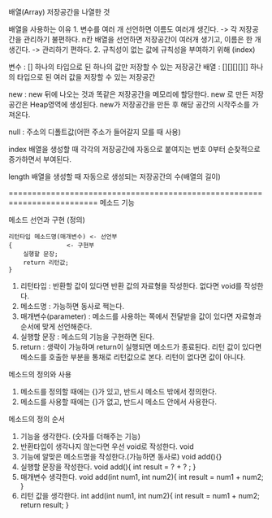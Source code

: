 배열(Array)
	저장공간을 나열한 것

배열을 사용하는 이유
	1. 변수를 여러 개 선언하면 이름도 여러개 생긴다. 
		-> 각 저장공간을 관리하기 불편하다.
	   n칸 배열을 선언하면 저장공간이 여러개 생기고, 이름은 한 개 생긴다.
		-> 관리하기 편하다.
	2. 규칙성이 없는 값에 규칙성을 부여하기 위해 (index)

변수 : [] 하나의 타입으로 된 하나의 값만 저장할 수 있는 저장공간
배열 : [][][][][] 하나의 타입으로 된 여러 값을 저장할 수 있는 저장공간 

new : new 뒤에 나오는 것과 똑같은 저장공간을 메모리에 할당한다.
	new 로 만든 저장공간은 Heap영역에 생성된다.
	new가 저장공간을 만든 후 해당 공간의 시작주소를 가져온다.

null : 주소의 디폴트값(어떤 주소가 들어갈지 모를 때 사용)


index
	배열을 생성할 때 각각의 저장공간에 자동으로 붙여지는 번호
	0부터 순찾적으로 증가하면서 부여된다.

length
	배열을 생성할 때 자동으로 생성되는 저장공간의 수(배열의 길이)

=========================================================================
메소드
	기능

메소드 선언과 구현 (정의)

	리턴타입 메소드명(매개변수) <- 선언부
	{			    <- 구현부
		실행할 문장;
		return 리턴값;
	}

1. 리턴타입 : 반환할 값이 있다면 반환 값의 자료형을 작성한다. 없다면 void를 작성한다.
2. 메소드명 : 가능하면 동사로 쩍는다.
3. 매개변수(parameter) : 메소드를 사용하는 쪽에서 전달받을 값이 있다면
			자료형과 순서에 맞게 선언해준다.
4. 실행할 문장 : 메소드의 기능을 구현하면 된다.
5. return : 생략이 가능하며 return이 실행되면 메소드가 종료된다.
	    리턴 값이 있다면 메소드를 호출한 부분을 통채로 리턴값으로 본다.
	    리턴이 없다면 값이 아니다.


메소드의 정의와 사용
1. 메소드를 정의할 때에는 {}가 있고, 반드시 메소드 밖에서 정의한다.
2. 메소드를 사용할 때에는 {}가 없고, 반드시 메소드 안에서 사용한다.


메소드의 정의 순서
1. 기능을 생각한다. (숫자를 더해주는 기능)
2. 반환타입이 생각나지 않는다면 우선 void로 작성한다.
	void
3. 기능에 알맞은 메소드명을 작성한다.(가능하면 동사로)
	void add(){}
4. 실행할 문장을 작성한다.
	void add(){
		int result = ? + ? ;
	}
5. 매개변수 생각한다.
	void add(int num1, int num2){
		int result = num1 + num2;
	}
6. 리턴 값을 생각한다.
	int add(int num1, int num2){
		int result = num1 + num2;
		return result;
	}

